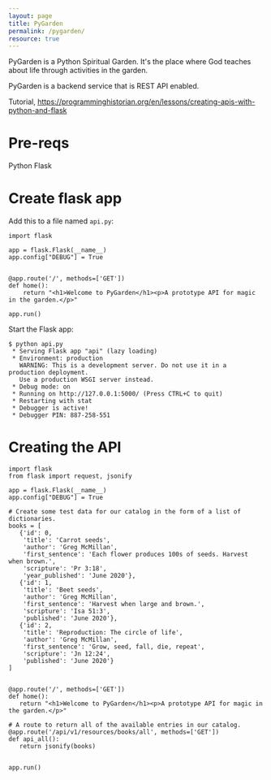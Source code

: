 ```yaml
---
layout: page
title: PyGarden
permalink: /pygarden/
resource: true
---
```

PyGarden is a Python Spiritual Garden. It's the place where God teaches about life through activities in the garden.

PyGarden is a backend service that is REST API enabled.

Tutorial, https://programminghistorian.org/en/lessons/creating-apis-with-python-and-flask

# Pre-reqs

Python
Flask


# Create flask app

Add this to a file named `api.py`:

```
import flask

app = flask.Flask(__name__)
app.config["DEBUG"] = True


@app.route('/', methods=['GET'])
def home():
    return "<h1>Welcome to PyGarden</h1><p>A prototype API for magic in the garden.</p>"

app.run()
```

Start the Flask app:

```
$ python api.py
 * Serving Flask app "api" (lazy loading)
 * Environment: production
   WARNING: This is a development server. Do not use it in a production deployment.
   Use a production WSGI server instead.
 * Debug mode: on
 * Running on http://127.0.0.1:5000/ (Press CTRL+C to quit)
 * Restarting with stat
 * Debugger is active!
 * Debugger PIN: 887-258-551
 ```

 # Creating the API

 ```
import flask
from flask import request, jsonify

app = flask.Flask(__name__)
app.config["DEBUG"] = True

# Create some test data for our catalog in the form of a list of dictionaries.
books = [
    {'id': 0,
     'title': 'Carrot seeds',
     'author': 'Greg McMillan',
     'first_sentence': 'Each flower produces 100s of seeds. Harvest when brown.',
     'scripture': 'Pr 3:18',
     'year_published': 'June 2020'},
    {'id': 1,
     'title': 'Beet seeds',
     'author': 'Greg McMillan',
     'first_sentence': 'Harvest when large and brown.',
     'scripture': 'Isa 51:3',
     'published': 'June 2020'},
    {'id': 2,
     'title': 'Reproduction: The circle of life',
     'author': 'Greg McMillan',
     'first_sentence': 'Grow, seed, fall, die, repeat',
     'scripture': 'Jn 12:24',
     'published': 'June 2020'}
]


@app.route('/', methods=['GET'])
def home():
    return "<h1>Welcome to PyGarden</h1><p>A prototype API for magic in the garden.</p>"

# A route to return all of the available entries in our catalog.
@app.route('/api/v1/resources/books/all', methods=['GET'])
def api_all():
    return jsonify(books)


app.run()
 ```
